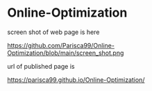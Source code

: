 # Online-Optimization



screen shot of web page is here

https://github.com/Parisca99/Online-Optimization/blob/main/screen_shot.png

url of published page is

https://parisca99.github.io/Online-Optimization/

